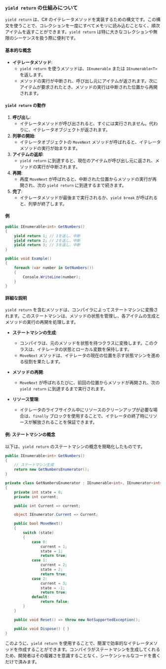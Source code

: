 ### `yield return` の仕組みについて

`yield return` は、C# のイテレータメソッドを実装するための構文です。この構文を使うことで、コレクションを一度にすべてメモリに読み込むことなく、順次アイテムを返すことができます。`yield return` は特に大きなコレクションや無限のシーケンスを扱う際に便利です。

#### 基本的な概念

- **イテレータメソッド**:
  - `yield return` を使うメソッドは、`IEnumerable` または `IEnumerable<T>` を返します。
  - メソッドの実行が中断され、呼び出し元にアイテムが返されます。次にアイテムが要求されたとき、メソッドの実行は中断された位置から再開されます。

#### `yield return` の動作

1. **呼び出し**:
   - イテレータメソッドが呼び出されると、すぐには実行されません。代わりに、イテレータオブジェクトが返されます。
2. **列挙の開始**:
   - イテレータオブジェクトの `MoveNext` メソッドが呼ばれると、イテレータメソッドの実行が始まります。
3. **アイテムの返却**:
   - `yield return` に到達すると、現在のアイテムが呼び出し元に返され、メソッドの実行が中断されます。
4. **再開**:
   - 再度 `MoveNext` が呼ばれると、中断された位置からメソッドの実行が再開され、次の `yield return` に到達するまで続きます。
5. **完了**:
   - イテレータメソッドが最後まで実行されるか、`yield break` が呼ばれると、列挙が終了します。

#### 例

```csharp
public IEnumerable<int> GetNumbers()
{
    yield return 1; // 1を返し、中断
    yield return 2; // 2を返し、中断
    yield return 3; // 3を返し、中断
}

public void Example()
{
    foreach (var number in GetNumbers())
    {
        Console.WriteLine(number);
    }
}
```

#### 詳細な説明

`yield return` を含むメソッドは、コンパイラによってステートマシンに変換されます。このステートマシンは、メソッドの状態を管理し、各アイテムの生成とメソッドの実行の再開を処理します。

- **ステートマシンの生成**:
  - コンパイラは、元のメソッドを状態を持つクラスに変換します。このクラスは、イテレータの状態とローカル変数を保持します。
  - `MoveNext` メソッドは、イテレータの現在の位置を示す状態マシンを進める役割を果たします。

- **メソッドの再開**:
  - `MoveNext` が呼ばれるたびに、前回の位置からメソッドが再開され、次の `yield return` に到達するまで実行されます。

- **リソース管理**:
  - イテレータのライフサイクル中にリソースのクリーンアップが必要な場合は、`finally` ブロックを使用することで、イテレータの終了時にリソースが解放されることを保証できます。

#### 例: ステートマシンの概念

以下は、`yield return` のステートマシンの概念を簡略化したものです。

```csharp
public IEnumerable<int> GetNumbers()
{
    // ステートマシン生成
    return new GetNumbersEnumerator();
}

private class GetNumbersEnumerator : IEnumerable<int>, IEnumerator<int>
{
    private int state = 0;
    private int current;

    public int Current => current;

    object IEnumerator.Current => Current;

    public bool MoveNext()
    {
        switch (state)
        {
            case 0:
                current = 1;
                state = 1;
                return true;
            case 1:
                current = 2;
                state = 2;
                return true;
            case 2:
                current = 3;
                state = -1;
                return true;
            default:
                return false;
        }
    }

    public void Reset() => throw new NotSupportedException();

    public void Dispose() { }
}
```

このように、`yield return` を使用することで、簡潔で効率的なイテレータメソッドを作成することができます。コンパイラがステートマシンを生成してくれるため、開発者はその複雑さを意識することなく、シーケンシャルなコードを書くだけで済みます。